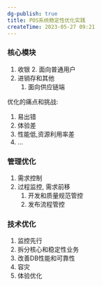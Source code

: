```yaml
---
dg-publish: true
title: POS系统稳定性优化实践
createTime: 2023-05-27 09:21  
---
```


### 核心模块

1. 收银
	2. 面向普通用户
2. 进销存和其他
	1. 面向供应链端

优化的痛点和挑战:

1. 易出错
2. 体验差
3. 性能低,资源利用率差
4. ...

### 管理优化
1. 需求控制
2. 过程监控, 需求前移
	1. 开发和质量规范管控
	2. 发布流程管控
### 技术优化
1. 监控先行
2. 拆分核心和稳定性业务
3. 改善DB性能和可靠性
4. 容灾
5. 体验优化